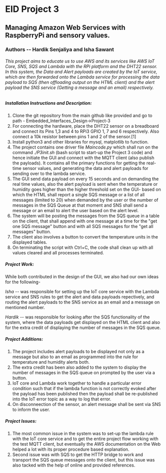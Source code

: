 # EID Project 3

## Managing Amazon Web Services with RaspberryPi and sensory values.
### Authors -- Hardik Senjaliya and Isha Sawant

###### This project aims to educate us to use AWS and its services like AWS IoT Core, SNS, SQS and Lambda with the RPi platform and the DHT22 sensor. In this system, the Data and Alert payloads are created by the IoT service, which are then forwarded onto the Lambda service for processing the data payload to SQS (then offloading output on the HTML client) and the alert payload the SNS service (Getting a message and an email) respectively.

##### Installation Instructions and Description:

1. Clone the git repository from the main github like provided and go to path - Embedded_Interfaces_Design->Project-3
2. For connecting the hardware, place the DHT22 sensor on a breadboard and connect its Pins 1,3 and 4 to RPi3 GPIO 1, 7 and 6 respectively.
   Also connect a 10k resistor between pins 1 and 2 of the sensor.[1]
3. Install python3 and other libraries for mysql, matplotlib to function.
4. The project contains one driver file *Maincode.py* which shall run on the command *./P3init.sh* (bash script to start-up the Project 3 code) and hence initiate the GUI and connect with the MQTT client (also publish the payloads).
   It contains all the primary functions for getting the real-time sensor values, and generating the data and alert payloads for sending over to the lambda service.
5. The GUI send data payload on every 15 seconds and on demanding the real time values, also the alert payload is sent when the temperature or humidity goes higher than the higher threshold   set on the GUI- based on which the HTML shall report a single SQS message or a list of all messages (limited to 20) when demanded by the user or the number of messages in the SQS Queue at that moment and SNS shall send a message or an email to alert the user based on the alert level.
6. The system will be posting the messages from the SQS queue in a table on the client, that shall append with one message at a time for the "get one SQS message" button and with all SQS messages for the "get all messages" button.
7. The client also involves a button to convert the temperature units in the displayed tables.
8. On terminating the script with Ctrl+C, the code shall clean up with all values cleared and all processes terminated.


##### Project Work:

While both contributed in the design of the GUI, we also had our own ideas for the following-

*Isha* -- was responsible for setting up the IoT core service with the Lambda service and SNS rules to get the alert and data payloads repectively, and routing the alert payloads to the SNS service as an email and a message on mentioned number.

*Hardik* -- was responsible for looking after the SQS functionality of the system, where the data payloads get displayed on the HTML client and also for the extra credit of displaying the number of messages in the SQS queue.

##### Project Additions:

1. The project includes alert payloads to be displayed not only as a message but also to an email as programmed into the rule for temperature and humidity alerts both.
2. The extra credit has been also added to the system to display the number of messages in the SQS queue on prompted by the user via a button.
3. IoT core and Lambda work together to handle a particular error condition such that if the lambda function is not correctly evoked after the payload has been published then the payload shall be re-published into the IoT error topic as a way to log that error.
4. On disconneection of the sensor, an alert message shall be sent via SNS to inform the user.

##### Project Issues:

1. The most common issue in the system was to set-up the lambda rule with the IoT core service and to get the entire project flow working with the test MQTT client, but eventually the AWS documentation on the Web helped a lot with its proper procedure based explanation.
2. Second issue was with SQS to get the HTTP bridge to work and transport the SQS queue messages onto the client, but this issue was also tacked with the help of online and provided references.

